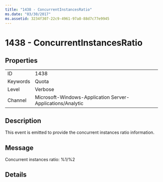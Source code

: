 ```yaml
---
title: "1438 - ConcurrentInstancesRatio"
ms.date: "03/30/2017"
ms.assetid: 3234f307-22c9-4961-97a8-88d7c77e9945
---
```

# 1438 - ConcurrentInstancesRatio
## Properties  
  
|||  
|-|-|  
|ID|1438|  
|Keywords|Quota|  
|Level|Verbose|  
|Channel|Microsoft-Windows-Application Server-Applications/Analytic|  
  
## Description  
 This event is emitted to provide the concurrent instances ratio information.  
  
## Message  
 Concurrent instances ratio: %1/%2  
  
## Details
